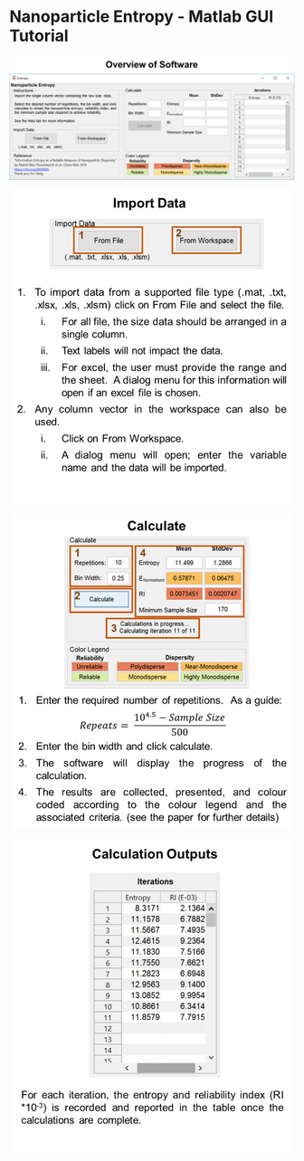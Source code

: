 # Nanoparticle Entropy - Matlab GUI Tutorial


<p align="center">
    <img src="Figure/ML1.png" width="800">
</p>

<p align="center">
    <img src="Figure/ML2.png" width="500">
</p>

<p align="center">
    <img src="Figure/ML3.png" width="500">
</p>

<p align="center">
    <img src="Figure/ML4.png" width="500">
</p>

